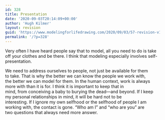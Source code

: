 ```yaml
---
id: 328
title: Presentation
date: '2020-09-03T20:14:09+00:00'
author: 'Hugh Kilmer'
layout: revision
guid: 'https://www.modelingforlifedrawing.com/2020/09/03/57-revision-v1/'
permalink: '/?p=328'
---
```


Very often I have heard people say that to model, all you need to do is take off your clothes and be there. I think that modeling especially involves self-presentation.   
  
We need to address ourselves to people, not just be available for them  
to take. That is why the better we can know the people we work with,  
the better we can model for them. In the human context, work is always  
 more with than it is for. I think it is important to keep that in  
mind, from conceiving a baby to burying the dead—and beyond. If I keep  
my personal relationships in mind, it will be hard not to be  
interesting. If I ignore my own selfhood or the selfhood of people I am  
 working with, the contact is gone. “Who am I” and “who are you” are  
two questions that always need more answer.